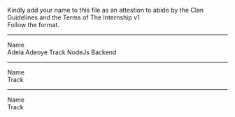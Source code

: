 
Kindly add your name to this file as an attestion to abide by the Clan Guidelines and the Terms of The Internship v1
<br/> Follow the format.<br/> 
___
Name <br/> Adela Adeoye
Track    NodeJs Backend  
___
Name <br/>
Track
___
Name <br/>
Track
